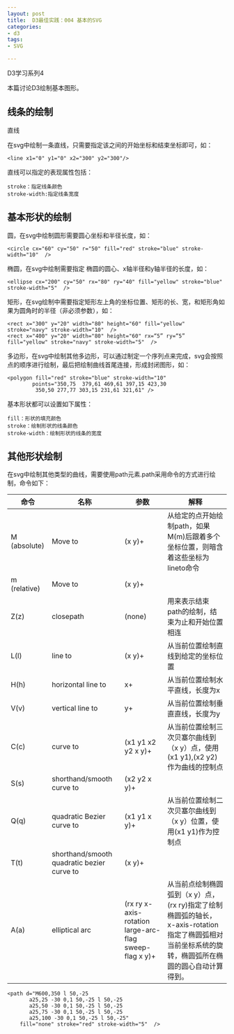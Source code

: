 ```yaml
---
layout: post
title:  D3最佳实践：004 基本的SVG
categories:
- d3
tags:
- SVG

---
```


<script src="/media/js/d3.3.5.3.js" charset="utf-8"></script>
<script type="text/javascript">
var margin = {
			top : 1,
			right : 1,
			bottom : 6,
			left : 1
		}, width = 500 - margin.left - margin.right, height = 100 - margin.top - margin.bottom;
</script>


D3学习系列4

本篇讨论D3绘制基本图形。

## 线条的绘制

直线

在svg中绘制一条直线，只需要指定该之间的开始坐标和结束坐标即可，如：

	<line x1="0" y1="0" x2="300" y2="300"/>

直线可以指定的表现属性包括：
	
	stroke：指定线条颜色
	stroke-width:指定线条宽度

<div id="mySVG1"> </div>

<script type="text/javascript">
var svg = d3.select("#mySVG1").append("svg").attr("width",width+margin.left+margin.right).attr("height",height+margin.top+margin.bottom)
	.append("g").attr("transform","translate("+margin.left+","+margin.top+")");
	
svg.append("line").attr("x1",10).attr("y1",10).attr("x2",40).attr("y2",90).attr("stroke","green").attr("stroke-width",1);
svg.append("line").attr("x1",90).attr("y1",10).attr("x2",40).attr("y2",90).attr("stroke","green").attr("stroke-width",2);
svg.append("line").attr("x1",180).attr("y1",10).attr("x2",40).attr("y2",90).attr("stroke","green").attr("stroke-width",3);
svg.append("line").attr("x1",300).attr("y1",10).attr("x2",40).attr("y2",90).attr("stroke","green").attr("stroke-width",4);
svg.append("line").attr("x1",400).attr("y1",10).attr("x2",40).attr("y2",90).attr("stroke","green").attr("stroke-width",5);

</script>




## 基本形状的绘制

圆，在svg中绘制圆形需要圆心坐标和半径长度，如：
	
	<circle cx="60" cy="50" r="50" fill="red" stroke="blue" stroke-width="10"  />
	
椭圆，在svg中绘制需要指定 椭圆的圆心、x轴半径和y轴半径的长度，如：

	<ellipse cx="200" cy="50" rx="80" ry="40" fill="yellow" stroke="blue" stroke-width="5"  />

矩形，在svg绘制中需要指定矩形左上角的坐标位置、矩形的长、宽，和矩形角如果为圆角时的半径（非必须参数），如：

	<rect x="300" y="20" width="80" height="60" fill="yellow" stroke="navy" stroke-width="10"  />
	<rect x="400" y="20" width="80" height="60" rx=“5” ry=“5” fill="yellow" stroke="navy" stroke-width="5"  />

多边形，在svg中绘制其他多边形，可以通过制定一个序列点来完成，svg会按照点的顺序进行绘制，最后把绘制曲线首尾连接，形成封闭图形，如：

	<polygon fill="red" stroke="blue" stroke-width="10" 
            points="350,75  379,61 469,61 397,15 423,30
             350,50 277,77 303,15 231,61 321,61" />
	
基本形状都可以设置如下属性：

	fill：形状的填充颜色
	stroke：绘制形状的线条颜色
	stroke-width：绘制形状的线条的宽度

<div id="mySVG2"> </div>

<script type="text/javascript">
var svg = d3.select("#mySVG2").append("svg").attr("width",width+margin.left+margin.right).attr("height",height+margin.top+margin.bottom)
	.append("g").attr("transform","translate("+margin.left+","+margin.top+")");
	
svg.append("circle").attr("cx",60).attr("cy",50).attr("r",40).attr("fill","red").attr("stroke","blue").attr("stroke-width",10);

svg.append("ellipse").attr("cx",200).attr("cy",50).attr("rx",80).attr("ry",40).attr("fill","yellow").attr("stroke","green").attr("stroke-width",5);

svg.append("rect").attr("x",300).attr("y",20).attr("width",80).attr("height",60).attr("fill","yellow").attr("stroke","green").attr("stroke-width",10);

svg.append("rect").attr("x",400).attr("y",20).attr("width",80).attr("height",60).attr("rx",5).attr("ry",5).attr("fill","yellow").attr("stroke","green").attr("stroke-width",5);

</script>

<div id="mySVG3"> </div>

<script type="text/javascript">
var svg = d3.select("#mySVG3").append("svg").attr("width",width+margin.left+margin.right).attr("height",height+margin.top+margin.bottom)
	.append("g").attr("transform","translate("+margin.left+","+margin.top+")");
	
svg.append("polygon").attr("points","350,75  379,61 469,61 397,15 423,30 350,50 277,77 303,15 231,61 321,61").attr("fill","red").attr("stroke","blue").attr("stroke-width",10);


</script>

## 其他形状绘制

在svg中绘制其他类型的曲线，需要使用path元素.path采用命令的方式进行绘制，命令如下：

|命令	|名称	|参数	|解释	|
| ------|------|-------|-------|
|M (absolute)	| Move to| (x y)+|	从给定的点开始绘制path，如果M(m)后跟着多个坐标位置，则暗含着这些坐标为lineto命令	|
|m (relative)	| Move to| (x y)+|		|
|Z(z)	| closepath| (none)|用来表示结束path的绘制，结束为止和开始位置相连		|
|L(l)	|line to	|(x y)+	|从当前位置绘制直线到给定的坐标位置		|
|H(h)|horizontal line to|x+|从当前位置绘制水平直线，长度为x	|
|V(v)|vertical line to	|y+|从当前位置绘制垂直直线，长度为y	|
|C(c)|curve to|(x1 y1 x2 y2 x y)+|	从当前位置绘制三次贝塞尔曲线到（x y）点，使用(x1 y1),(x2 y2)作为曲线的控制点|
|S(s)|shorthand/smooth curve to|(x2 y2 x y)+|	|
|Q(q)|quadratic Bezier curve to|(x1 y1 x y)+|	从当前位置绘制二次贝塞尔曲线到（x y）位置，使用(x1 y1)作为控制点|
|T(t)|shorthand/smooth quadratic bezier curve to|(x y)+||
|A(a)|elliptical arc|(rx ry x-axis-rotation large-arc-flag sweep-flag x y)+| 从当前点绘制椭圆弧到（x y）点，(rx ry)指定了绘制椭圆弧的轴长，x-axis-rotation 指定了椭圆弧相对当前坐标系统的旋转，椭圆弧所在椭圆的圆心自动计算得到。|

	<path d="M600,350 l 50,-25 
           a25,25 -30 0,1 50,-25 l 50,-25 
           a25,50 -30 0,1 50,-25 l 50,-25 
           a25,75 -30 0,1 50,-25 l 50,-25 
           a25,100 -30 0,1 50,-25 l 50,-25"
        fill="none" stroke="red" stroke-width="5"  />
        
<div id="mySVG4"> </div>

<script type="text/javascript">
var svg = d3.select("#mySVG4").append("svg").attr("width",width+margin.left+margin.right).attr("height",height+margin.top+margin.bottom)
	.append("g").attr("transform","translate("+margin.left+","+margin.top+")");
	
svg.append("path").attr("d","M600,350 l 50,-25 a25,25 -30 0,1 50,-25 l 50,-25 a25,50 -30 0,1 50,-25 l 50,-25 a25,75 -30 0,1 50,-25 l 50,-25 a25,100 -30 0,1 50,-25 50,-25").attr("fill","none").attr("stroke","red").attr("stroke-width",5);
</script>



    

	
	




	





